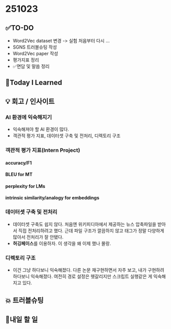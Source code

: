 # 251023
## ✅TO-DO
- Word2Vec dataset 변경 -> 실험 처음부터 다시 ... 
- SGNS 트러블슈팅 작성 
- Word2Vec paper 작성 
- 평가지표 정리 
- ✅면담 및 말씀 정리 

## 📌Today I Learned

## 💡 회고 / 인사이트
### AI 환경에 익숙해지기
- 익숙해져야 할 AI 환경이 많다. 
- 객관적 평가 지표, 데이터셋 구축 및 전처리, 디렉토리 구조

### 객관적 평가 지표(Intern Project)
#### accuracy/F1

#### BLEU for MT

####  perplexity for LMs

#### intrinsic similarity/analogy for embeddings

### 데이터셋 구축 및 전처리
- 데이터셋 구축도 쉽지 않다. 처음엔 위키피디아에서 제공하는 뉴스 압축파일을 받아서 직접 전처리하려고 했다. 근데 파일 구조가 깔끔하지 않고 태그가 정말 다양하게 많아서 전처리가 잘 안됐다. 
- **허깅페이스**를 이용하자. 이 생각을 왜 이제 했나 몰랑.

### 디렉토리 구조
- 이건 그냥 하다보니 익숙해졌다. 다른 논문 재구현하면서 자주 보고, 내가 구현하려 하다보니 익숙해졌다. 여전히 경로 설정은 헷갈리지만 스크립트 실행같은 게 익숙해지고 있다. 

## 💥 트러블슈팅
### 

## 🍩내일 할 일 